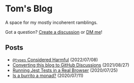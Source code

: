 # Tom's Blog

A space for my mostly incoherent ramblings.

Got a question? [Create a discussion](https://github.com/tom-sherman/blog/discussions/new?category=AMA) or [DM me](https://twitter.com/tomus_sherman)!

## Posts

- [`@types` Considered Harmful](https://github.com/tom-sherman/blog/blob/master/posts/04-types-considered-harmful.md) (2022/07/08)
- [Converting this blog to GitHub Discussions](https://github.com/tom-sherman/blog/blob/master/posts/03-converting-to-github-discussions.md) (2021/08/27)
- [Running Jest Tests in a Real Browser](https://github.com/tom-sherman/blog/blob/master/posts/02-running-jest-tests-in-a-browser.md) (2020/07/25)
- [Is a burrito a monad?](https://github.com/tom-sherman/blog/blob/master/posts/01-is-a-burrito-a-monad.md) (2020/07/11)
